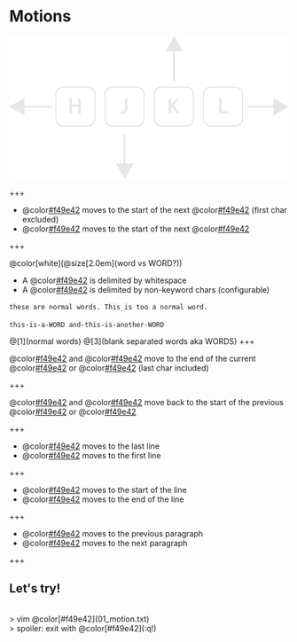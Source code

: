 # Motions

![hjkl-movement](assets/images/hjkl.png)

+++

- @color[#f49e42](w) moves to the start of the next @color[#f49e42](word) (first char excluded)
- @color[#f49e42](W) moves to the start of the next @color[#f49e42](WORD)

+++

@color[white](@size[2.0em](word vs WORD?))

- A @color[#f49e42](WORD) is delimited by whitespace
- A @color[#f49e42](word) is delimited by non-keyword chars (configurable)

```
these are normal words. This_is too a normal word.

this-is-a-WORD and-this-is-another-WORD
```
@[1](normal words)
@[3](blank separated words aka WORDS)
+++

@color[#f49e42](e) and @color[#f49e42](E) move to the end of the current @color[#f49e42](word) or @color[#f49e42](WORD) (last char included)

+++

@color[#f49e42](b) and @color[#f49e42](B) move back to the start of the previous @color[#f49e42](word) or @color[#f49e42](WORD)

+++

- @color[#f49e42](G) moves to the last line
- @color[#f49e42](gg) moves to the first line

+++

- @color[#f49e42](0) moves to the start of the line
- @color[#f49e42]($) moves to the end of the line

+++

- @color[#f49e42]({) moves to the previous paragraph
- @color[#f49e42](}) moves to the next paragraph

+++

## Let's try!
<br>
> vim @color[#f49e42](01_motion.txt)
<br>
> spoiler: exit with @color[#f49e42](:q!)

